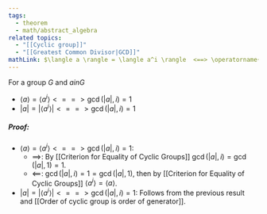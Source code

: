 ```yaml
---
tags:
  - theorem
  - math/abstract_algebra
related topics:
  - "[[Cyclic group]]"
  - "[[Greatest Common Divisor|GCD]]"
mathLink: $\langle a \rangle = \langle a^i \rangle  <==> \operatorname{gcd}(|a|,i) = 1$
---
```

For a group $G$ and $a in G$
- $\langle a \rangle = \langle a^i \rangle  <==> \operatorname{gcd}(|a|,i) = 1$
- $| a | = | \langle a^i \rangle|  <==> \operatorname{gcd}(|a|,i) = 1$
##### Proof:
- $\langle a \rangle = \langle a^i \rangle  <==> \operatorname{gcd}(|a|,i) = 1$:
	- $\implies$:
		By [[Criterion for Equality of Cyclic Groups]] $\operatorname{gcd}(|a|,i) = \operatorname{gcd}(|a|,1) = 1$.
	- $\impliedby$:
		$\operatorname{gcd}(|a|,i) = 1 = \operatorname{gcd}(|a|,1)$, then by [[Criterion for Equality of Cyclic Groups]] $\langle a^i \rangle = \langle a \rangle$.
- $| a | = | \langle a^i \rangle|  <==> \operatorname{gcd}(|a|,i) = 1$:
	Follows from the previous result and [[Order of cyclic group is order of generator]].